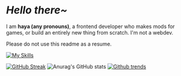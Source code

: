 # *Hello there~*

I am **haya (any pronouns)**, a frontend developer who makes mods for games, or build an entirely new thing from scratch. I'm not a webdev.

Please do not use this readme as a resume.



[![My Skills](https://skillicons.dev/icons?i=c,cpp,godot,python,lua,haxe,haxeflixel)](https://skillicons.dev)

[![GitHub Streak](https://streak-stats.demolab.com?user=haya3218&theme=synthwave&date_format=j%20M%5B%20Y%5D)](https://git.io/streak-stats)
![Anurag's GitHub stats](https://github-readme-stats.vercel.app/api?username=haya3218&show_icons=true&theme=radical)
[![Github trends](https://api.githubtrends.io/user/svg/haya3218/langs?time_range=six_months&include_private=True&compact=True&theme=synthwaves)](https://githubtrends.io)
